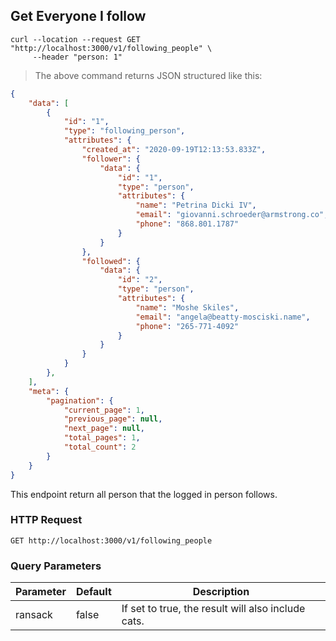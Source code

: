 ## Get Everyone I follow

```shell
curl --location --request GET "http://localhost:3000/v1/following_people" \
     --header "person: 1"
```

> The above command returns JSON structured like this:

```json
{
    "data": [
        {
            "id": "1",
            "type": "following_person",
            "attributes": {
                "created_at": "2020-09-19T12:13:53.833Z",
                "follower": {
                    "data": {
                        "id": "1",
                        "type": "person",
                        "attributes": {
                            "name": "Petrina Dicki IV",
                            "email": "giovanni.schroeder@armstrong.co",
                            "phone": "868.801.1787"
                        }
                    }
                },
                "followed": {
                    "data": {
                        "id": "2",
                        "type": "person",
                        "attributes": {
                            "name": "Moshe Skiles",
                            "email": "angela@beatty-mosciski.name",
                            "phone": "265-771-4092"
                        }
                    }
                }
            }
        },
    ],
    "meta": {
        "pagination": {
            "current_page": 1,
            "previous_page": null,
            "next_page": null,
            "total_pages": 1,
            "total_count": 2
        }
    }
}
```

This endpoint return all person that the logged in person follows.

### HTTP Request

`GET http://localhost:3000/v1/following_people`

### Query Parameters

Parameter | Default | Description
--------- | ------- | -----------
ransack | false | If set to true, the result will also include cats.
